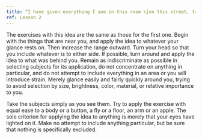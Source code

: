 ```yaml
---
title: “I have given everything I see in this room \[on this street, from this window, in this place\] all the meaning that it has for me.”
ref: Lesson 2
---
```


The exercises with this idea are the same as those for the first one.
Begin with the things that are near you, and apply the idea to whatever
your glance rests on. Then increase the range outward. Turn your head so
that you include whatever is to either side. If possible, turn around
and apply the idea to what was behind you. Remain as indiscriminate as
possible in selecting subjects for its application, do not concentrate
on anything in particular, and do not attempt to include everything in
an area or you will introduce strain. Merely glance easily and fairly
quickly around you, trying to avoid selection by size, brightness,
color, material, or relative importance to you.

Take the subjects simply as you see them. Try to apply the exercise with
equal ease to a body or a button, a fly or a floor, an arm or an apple.
The sole criterion for applying the idea to anything is merely that your
eyes have lighted on it. Make no attempt to include anything particular,
but be sure that nothing is specifically excluded.

